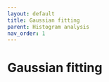 ```yaml
---
layout: default
title: Gaussian fitting
parent: Histogram analysis
nav_order: 1
---
```


# Gaussian fitting

